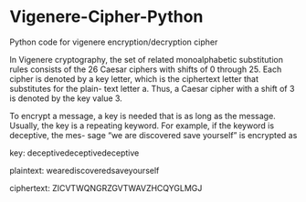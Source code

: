 # Vigenere-Cipher-Python
Python code for vigenere encryption/decryption cipher

In Vigenere cryptography, the set of related monoalphabetic substitution rules consists of the 26 Caesar ciphers with shifts of 0 through 25. Each cipher is denoted by a key letter, which is the ciphertext letter that substitutes for the plain- text letter a. Thus, a Caesar cipher with a shift of 3 is denoted by the key value 3.

To encrypt a message, a key is needed that is as long as the message. Usually, the key is a repeating keyword. For example, if the keyword is deceptive, the mes- sage “we are discovered save yourself” is encrypted as

key: deceptivedeceptivedeceptive

plaintext: wearediscoveredsaveyourself

ciphertext: ZICVTWQNGRZGVTWAVZHCQYGLMGJ
